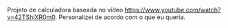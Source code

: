 
Projeto de calculadora baseada no vídeo  https://www.youtube.com/watch?v=42TShjXR0m0.
Personalizei de acordo com o que eu queria.
